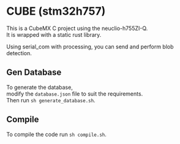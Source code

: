 # CUBE (stm32h757)
This is a CubeMX C project using the neuclio-h755ZI-Q.  
It is wrapped with a static rust library.  

Using serial_com with processing, you can send and perform blob detection.  

## Gen Database
To generate the database,  
modify the `database.json` file to suit the requirements.  
Then run `sh generate_database.sh`.

## Compile
To compile the code run
`sh compile.sh`.